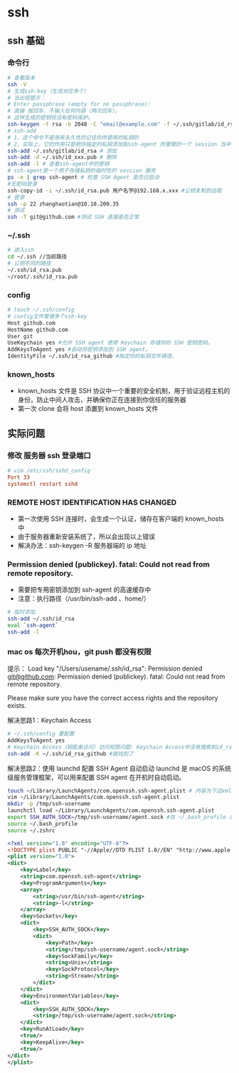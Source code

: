 # ssh
## ssh 基础
### 命令行 
```bash
# 查看版本
ssh -V
# 生成ssh-key（生成对应多个）
# 当出现提示：
# Enter passphrase (empty for no passphrase):
# 直接 按回车，不输入任何内容（两次回车）。
# 这样生成的密钥将没有密码保护。
ssh-keygen -t rsa -b 2048 -C "email@example.com" -f ~/.ssh/gitlab/id_rsa
# ssh-add
# 1、这个命令不是用来永久性的记住你所使用的私钥的
# 2、实际上，它的作用只是把你指定的私钥添加到ssh-agent 所管理的一个 session 当中（ssh-agent 的高速缓存中）
ssh-add ~/.ssh/gitlab/id_rsa # 添加
ssh-add -d ~/.ssh/id_xxx.pub # 删除
ssh-add -l # 查看ssh-agent中的密钥
# ssh-agent是一个用于存储私钥的临时性的 session 服务
ps -e | grep ssh-agent # 检查 SSH Agent 是否已启动
#无密码登录
ssh-copy-id -i ~/.ssh/id_rsa.pub 用户名字@192.168.x.xxx #公钥复制到远程
# 登录
ssh -p 22 zhanghaotian@10.10.200.35
# 测试 
ssh -T git@github.com #测试 SSH 连接是否正常
```
### ~/.ssh
```bash
# 进入ssh
cd ~/.ssh //当前路径
# 公钥不同的路径
~/.ssh/id_rsa.pub
~/root/.ssh/id_rsa.pub
```
### config
```bash
# touch ~/.ssh/config
# config文件管理多个ssh-key
Host github.com
HostName github.com
User git
UseKeychain yes #允许 SSH agent 使用 Keychain 存储你的 SSH 密钥密码。
AddKeysToAgent yes #自动将密钥添加到 SSH agent。
IdentityFile ~/.ssh/id_rsa_github #指定你的私钥文件路径。
```

### known_hosts
- known_hosts 文件是 SSH 协议中一个重要的安全机制，用于验证远程主机的身份，防止中间人攻击，并确保你正在连接到你信任的服务器
- 第一次 clone 会将 host 添置到 known_hosts 文件

## 实际问题
### 修改 服务器 ssh 登录端口
```ini
# vim /etc/ssh/sshd_config
Port 33
systemctl restart sshd
```
### REMOTE HOST IDENTIFICATION HAS CHANGED

- 第一次使用 SSH 连接时，会生成一个认证，储存在客户端的 known_hosts 中
- 由于服务器重新安装系统了，所以会出现以上错误
- 解决办法：ssh-keygen -R 服务器端的 ip 地址

### Permission denied (publickey). fatal: Could not read from remote repository.
- 需要把专用密钥添加到 ssh-agent 的高速缓存中
- 注意：执行路径（/usr/bin/ssh-add 、home/）
```bash
# 临时添加
ssh-add ~/.ssh/id_rsa
eval `ssh-agent`
ssh-add -l
```

### mac os 每次开机hou，git push 都没有权限
提示：
Load key "/Users/usename/.ssh/id_rsa": Permission denied
git@github.com: Permission denied (publickey).
fatal: Could not read from remote repository.

Please make sure you have the correct access rights
and the repository exists.

解决思路1：Keychain Access
```bash
# ~/.ssh/config 要配置 
AddKeysToAgent yes
# Keychain Access（钥匙串访问）访问权限问题: Keychain Access中没有搜索到id_rsa
ssh-add -K ~/.ssh/id_rsa_github #就找到了
```

解决思路2：使用 launchd 配置 SSH Agent 自动启动
launchd 是 macOS 的系统级服务管理框架，可以用来配置 SSH agent 在开机时自动启动。
```bash
touch ~/Library/LaunchAgents/com.openssh.ssh-agent.plist # 内容为下边xml
vim ~/Library/LaunchAgents/com.openssh.ssh-agent.plist
mkdir -p /tmp/ssh-username
launchctl load ~/Library/LaunchAgents/com.openssh.ssh-agent.plist
export SSH_AUTH_SOCK=/tmp/ssh-username/agent.sock #在 ~/.bash_profile 或 ~/.zshrc 中添加
source ~/.bash_profile
source ~/.zshrc
```
```xml
<?xml version="1.0" encoding="UTF-8"?>
<!DOCTYPE plist PUBLIC "-//Apple//DTD PLIST 1.0//EN" "http://www.apple.com/DTDs/PropertyList-1.0.dtd">
<plist version="1.0">
<dict>
    <key>Label</key>
    <string>com.openssh.ssh-agent</string>
    <key>ProgramArguments</key>
    <array>
        <string>/usr/bin/ssh-agent</string>
        <string>-l</string>
    </array>
    <key>Sockets</key>
    <dict>
        <key>SSH_AUTH_SOCK</key>
        <dict>
            <key>Path</key>
            <string>/tmp/ssh-username/agent.sock</string>
            <key>SockFamily</key>
            <string>Unix</string>
            <key>SockProtocol</key>
            <string>Stream</string>
        </dict>
    </dict>
    <key>EnvironmentVariables</key>
    <dict>
        <key>SSH_AUTH_SOCK</key>
        <string>/tmp/ssh-username/agent.sock</string>
    </dict>
    <key>RunAtLoad</key>
    <true/>
    <key>KeepAlive</key>
    <true/>
</dict>
</plist>
```
